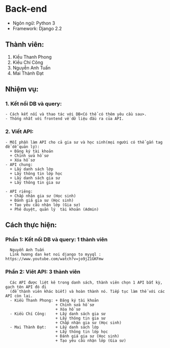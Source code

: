 # Back-end

- Ngôn ngữ: Python 3
- Framework: Django 2.2

## Thành viên:
  1. Kiều Thanh Phong
  2. Kiều Chí Công
  3. Nguyễn Anh Tuấn
  4. Mai Thành Đạt

## Nhiệm vụ:
  ### 1. Kết nối DB và query:
    - Cách kết nối và thao tác với DB<Có thể có thêm yêu cầu sau>.
    - Thống nhất với frontend về dữ liệu đầu ra của API.
  ### 2. Viết API:
    - Mỗi phần làm API cho cả gia sư và học sinh(mọi người có thể gắn tag để dễ quản lý):
      + Đăng ký tài khoản
      + Chỉnh sửa hồ sơ
      + Xóa hồ sơ
    - API chung:
      + Lấy danh sách lớp
      + Lấy thông tin lớp học
      + Lấy danh sách gia sư
      + Lấy thông tin gia sư

    - API riêng:
      + Chấp nhận gia sư (Học sinh)
      + Đánh giá gia sư (Học sinh)
      + Tạo yêu cầu nhận lớp (Gia sư)
      + Phê duyệt, quản lý  tài khoản (Admin)

## Cách thực hiện:
   ### Phần 1: Kết nối DB và query: 1 thành viên
      Nguyễn Anh Tuấn
      Link hương dan ket noi django to myyql : https://www.youtube.com/watch?v=jo9jZ1GKFmw
   ### Phần 2: Viêt API: 3 thành viên
      Các API được liệt kê trong danh sách, thành viên chọn 1 API bất kỳ, gạch tên API đó đi 
      (để thành viên khác biết) và hoàn thành nó. Tiếp tục làm thế với các API còn lại.
      - Kiều Thanh Phong: + Đăng ký tài khoản
                          + Chỉnh sửa hồ sơ
                          + Xóa hồ sơ
      - Kiều Chí Công:    + Lấy danh sách gia sư
                          + Lấy thông tin gia sư
                          + Chấp nhận gia sư (Học sinh)
      - Mai Thành Đạt:    + Lấy danh sách lớp
                          + Lấy thông tin lớp học
                          + Đánh giá gia sư (Học sinh)
                          + Tạo yêu cầu nhận lớp (Gia sư)




